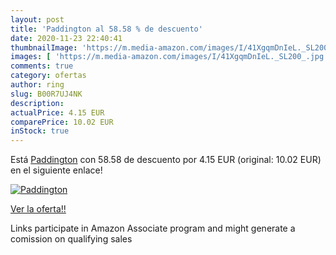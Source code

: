 ```yaml
---
layout: post
title: 'Paddington al 58.58 % de descuento'
date: 2020-11-23 22:40:41
thumbnailImage: 'https://m.media-amazon.com/images/I/41XgqmDnIeL._SL200_.jpg'
images: [ 'https://m.media-amazon.com/images/I/41XgqmDnIeL._SL200_.jpg' ]
comments: true
category: ofertas
author: ring
slug: B00R7UJ4NK
description:
actualPrice: 4.15 EUR
comparePrice: 10.02 EUR
inStock: true
---
```


Está [Paddington](https://www.amazon.fr/dp/B00R7UJ4NK/?tag=tolees0d-21) con 58.58 de descuento por 4.15 EUR (original: 10.02 EUR) en el siguiente enlace!

[![Paddington](https://m.media-amazon.com/images/I/41XgqmDnIeL._SL200_.jpg)](https://www.amazon.fr/dp/B00R7UJ4NK/?tag=tolees0d-21)

[Ver la oferta!!](https://www.amazon.fr/dp/B00R7UJ4NK/?tag=tolees0d-21)

Links participate in Amazon Associate program and might generate a comission on qualifying sales


